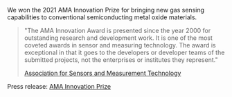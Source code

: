 We won the 2021 AMA Innovation Prize for bringing new gas sensing capabilities to conventional 
semiconducting metal oxide materials.

>"The AMA Innovation Award is presented since the year 2000 for outstanding research and development work. It is one of the most coveted awards in sensor and measuring technology. The award is exceptional in that it goes to the developers or developer teams of the submitted projects, not the enterprises or institutes they represent."
>
>[Association for Sensors and Measurement Technology](https://www.ama-sensorik.de/en/science/ama-innovation-award/) 

Press release:
[AMA Innovation Prize](https://www.ama-sensorik.de/en/science/ama-innovation-award/ama-innovation-award-2021)
